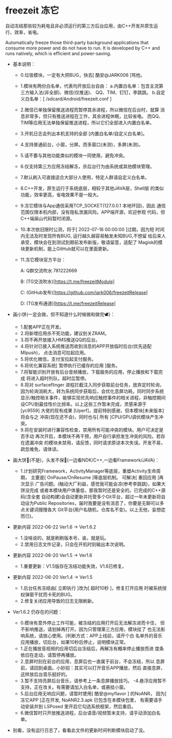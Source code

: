 # freezeit 冻它

自动冻结那些较为耗电且非必须运行的第三方后台应用，由C++开发并原生运行，效率，省电。

Automatically freeze those third-party background applications that consume more power and do not have to run. It is developed by C++ and runs natively, which is efficient and power-saving.


- 基本说明：
  - 0.垃圾模块，一定有大把BUG，快去[ 酷安@JARK006 ]骂他。
  - 1.模块有两份白名单，代表均开放后台自由：
      a.内置白名单：包含主流第三方输入法(非全部)、微信(仅推送)、
        QQ、TIM、钉钉，李跳跳。
      b.自定义白名单：[ /sdcard/Android/freezeit.conf ]
  - 2.微信已单独保留推送进程而暂停其余进程，所以微信在后台时，就算
      消息非常多，但只有推送进程在工作，其余进程休眠，比较省电。
      而QQ、TIM等应用无法单独保留推送进程，所以它们全部进入内置白名单。
  - 3.开机日志会列出本机支持的全部 [内置白名单/自定义白名单]。
  - 4.支持普通前台，小窗，分屏。而多窗口(未测)，多屏(未测)。
  - 5.请不要与其他功能类似的模块一同使用，避免冲突。
  - 6.仅支持第三方应用冻结解冻，杀后台行为由系统或其他模块管理。
  - 7.默认刷入可直接适合大部分人使用，特定人群请自定义白名单。
  - 8.C++开发，原生运行于系统底层，相较于其他JAVA层，Shell层
      的类似功能，效率更高，省电效果不是一般大。
  - 9.冻它模块与App通信采用TCP_SOCKET(127.0.0.1 本地环回)，因此
      通信范围仅限本机内部，没有隐私泄漏风险。APP端开源，欢迎参观
      代码，但C++端屎山代码暂时闭源。
  - 10.本次依旧限时公测，将于[ 2022-07-16 00:00:00 ]过期，因为短
      时间内无法及时发现所有BUG, 运行越久越容易触发未知BUG,不想留
      给后来人承受，模块会在到测试到期前发布新版，敬请留意，适配了
      Magisk的模块更新机制，能上GitHub就可以在里面更新。
  - 11.冻它模块官方平台：

      A: Q群交流吹水 781222669

      B: (TG交流吹水)[https://t.me/freezeitModule]

      C: (GitHub发布)[https://github.com/jark006/freezeitRelease]

      D: (TG发布通道)[https://t.me/freezeitRelease]

- 画小饼(一定会做，但不知道什么时候做和做完🕊️)：
  - 1.配套APP正在开发。
  - 2.将新增应用杀不死功能，建议别关ZRAM。
  - 3.将不再开放接入HMS推送QQ的后台。
  - 4.将针对已接入系统推送而收到消息的APP开放临时后台(优先适配MIpush)，
      点击消息可拉起应用。
  - 5.将优化微信，支付宝拉起支付服务。
  - 6.将优化兼容系统[ 暂停执行已缓存的应用 ]服务。
  - 7.将智能识别开放有后台音频播放，下载服务的应用，停止播放和下载完成
      将进入超时列队，超时后暂停。
  - 8.将对 surfaceflinger 进程拦截注入同步获取前台任务，放弃定时轮询，
      因为轮询消耗大，转为系统同步获取后，会优化息屏功耗，同时同步系统
      显示/触控相关事件，能够实现优先响应触控事件的相关进程，非触控期间
      设CPU到最佳性价比频率。以上这些工作暂未完成，灵感来源于 [yc9559] 
      大佬的现有成果 [Uperf]，提前特别感谢，但本模块[未来版本]将会与之
      冲突(现在还不会)，同时也与[ 所有 ]CPU/GPU调优模块产生冲突。
  - 9.将在安装时进行兼容性检查，禁用所有可能冲突的模块。用户可决定是否手动
      再次开启，本模块不再干预，用户自行承担发生冲突的风险。若存在遗漏冲突
      的模块未禁用，请反馈，同时请求原谅本次失误。开发不易，疏忽难免，请体谅。
      
- 画大饼🤩(不是)，头发不保🥵(一边看NDK/C++,一边看Framework/JAVA)：
  - 1.计划研究Framework，ActivityManager等底层，重塑Activity生命周期，
      主要是[ OnPause/OnResume ]等底层机制。 可解决[ 重回应用 ]再次显示
      广告问题。(触动大厂利益，感觉我可能会凉(参考李跳跳)，如果大饼没完成
      或者本模块用户体量低，那我暂时还是安全的。已完成的C++源码(含全套
      自动构建)会自动更新并托管多个Git平台，超过一年未更新将自动设为Public
      Repositories，届时我要是没有消息了，你要是无聊可以多点关键词搜搜各大
      Git平台(用户名随机，仓库名不变)。以上无他，妄想症而已)。

- 更新内容 2022-06-22 Ver1.6 -> Ver1.6.2
  - 1.没啥说的，就是刷刷版本号，诶，就是玩。
  - 2.禁用日志文件记录，只会在开机时刻输出本次说明。

- 更新内容 2022-06-20 Ver1.5 -> Ver1.6
  - 1.重要更新：V1.5版存在冻结功能失效，V1.6已修复。

- 更新内容 2022-06-20 Ver1.4 -> Ver1.5
  - 1.后台任务冻结由[ 立即执行 ]改为[ 超时10秒 ]，修复打开应用
      时被系统授权弹窗干扰而卡死的BUG。
  - 2.修复关闭应用导致的日志无限刷新。

- Ver1.6.2 仍存在的问题：
  - 0.模块有意外停止工作可能，被冻结的应用打开后无法解冻进而卡住，
      但不影响推送，请划掉再打开。因为只管理第三方应用，模块挂了
      也无法影响系统，请放心使用。(判断方式：APP上线前，请开个白
      名单外的音乐应用播放，切后台，如果10秒后停止，说明模块正常。
  - 1.正在播放音视频的应用切后台冻结后，再解冻有概率停止播放而进
      度条依旧在走动，请暂停再播放。
  - 2.息屏时刻在前台的应用，息屏后也一直属于前台，不会冻结，所以
      息屏前，请回到桌面。小妙招：其实可以打开音乐APP播放，然后
      直接息屏，这样放后台音乐挺好的。
  - 3.暂不支持亮屏后台音乐，请参考上一条息屏播放技巧。
   -4.悬浮应用暂不支持，正在攻关。有需要请加入白名单，或悬挂小窗。
  - 5.后台应用无响应问题，请暂时使用[ 酷安@myflavor ] 的NoANR，
      因为[ 冻它APP ]正在开发, NoANR2.3.apk 已包含在本模块包里，
      有需要请手动安装并到 LSPosed 里开启它勾选系统框架，然后重启。
  - 6.微信暂时只开放推送进程，后台语音/视频暂未支持，请手动添加白名单。


- 别看，没有运行日志了，看看此文件的更新时间判断模块启动了没。
